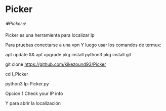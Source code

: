# Picker
*☢️Picker☣️*


Picker es una herramienta para localizar Ip


Para pruebas conectarse a una vpn
Y luego usar los comandos de termux:

apt update && apt upgrade
pkg install python3
pkg install git

git clone https://github.com/kikezound93/Picker

cd I_Picker

python3 Ip-Picker.py

Opcion 1 Check your IP info

Y para abrir la localización
